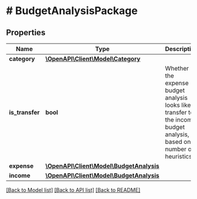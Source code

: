 # # BudgetAnalysisPackage

## Properties

Name | Type | Description | Notes
------------ | ------------- | ------------- | -------------
**category** | [**\OpenAPI\Client\Model\Category**](Category.md) |  | [optional]
**is_transfer** | **bool** | Whether the expense budget analysis looks like a transfer to the income budget analysis, based on a number of heuristics. | [optional]
**expense** | [**\OpenAPI\Client\Model\BudgetAnalysis**](BudgetAnalysis.md) |  | [optional]
**income** | [**\OpenAPI\Client\Model\BudgetAnalysis**](BudgetAnalysis.md) |  | [optional]

[[Back to Model list]](../../README.md#models) [[Back to API list]](../../README.md#endpoints) [[Back to README]](../../README.md)
